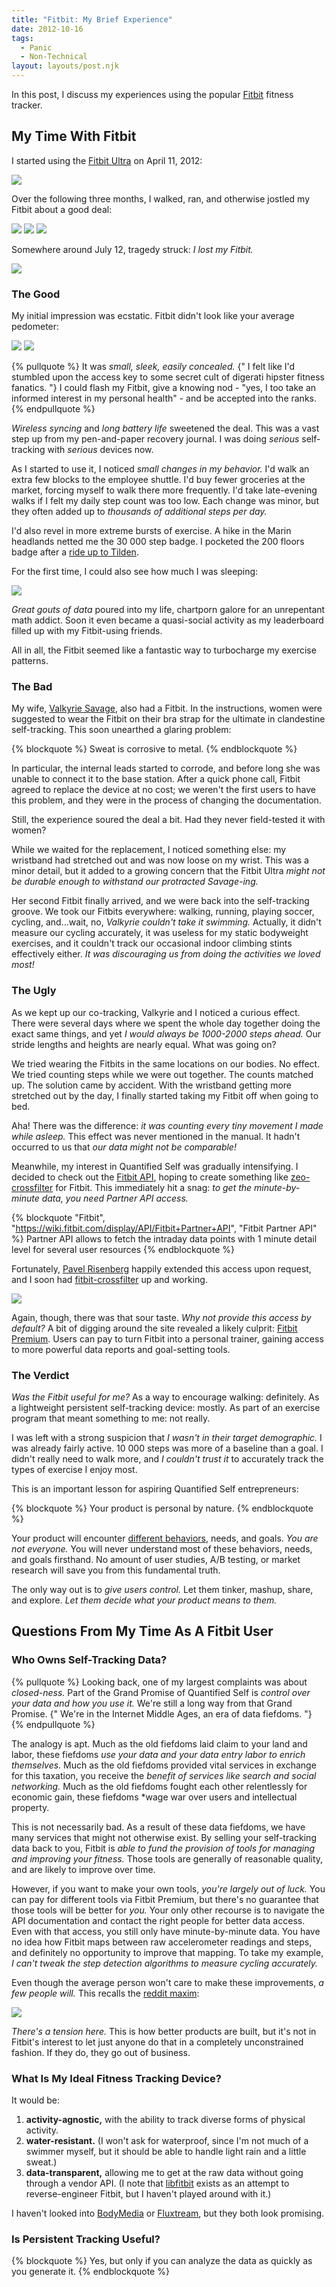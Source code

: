 ```yaml
---
title: "Fitbit: My Brief Experience"
date: 2012-10-16
tags:
  - Panic
  - Non-Technical
layout: layouts/post.njk
---
```


In this post, I discuss my experiences using the popular [Fitbit](http://www.fitbit.com/) fitness tracker.

<!-- more -->

## My Time With Fitbit

I started using the [Fitbit Ultra](http://www.fitbit.com/product) on April 11, 2012:

<img src="https://lh6.googleusercontent.com/-BbdI4RDLEPg/UH4U2PwH7AI/AAAAAAAAAFI/cdY5hnwl3so/s400/steps-april.jpg" />

Over the following three months, I walked, ran, and otherwise jostled my Fitbit about a good deal:

<img src="https://lh6.googleusercontent.com/-Rk-sPLHtYVg/UH4U3FhjRJI/AAAAAAAAAFY/J7Ygbqqfi_k/s288/lifetime-steps.jpg" />
<img src="https://lh4.googleusercontent.com/-663jKpbc6yw/UH4U3vzf8EI/AAAAAAAAAFg/-EnTuoTD9LQ/s288/lifetime-floors.jpg" />
<img src="https://lh4.googleusercontent.com/-yzUccJOlbCQ/UH4U36eSCJI/AAAAAAAAAFk/Qmx-r-swHwc/s800/lifetime-distance.jpg" />

Somewhere around July 12, tragedy struck: *I lost my Fitbit.*

<img src="https://lh3.googleusercontent.com/--zc0squq1yo/UH4U1nCGuQI/AAAAAAAAAE8/aDOP5c1f0pw/s400/steps-july.jpg" />

### The Good

My initial impression was ecstatic. Fitbit didn't look like your average pedometer:

<img src="https://lh5.googleusercontent.com/-eLa1uqTeKRg/UH4U5G5GSNI/AAAAAAAAAF0/RiNA89GciGQ/s288/fitbit.jpg" />
<img src="https://lh5.googleusercontent.com/-eRCIrQhA5Kk/UH4U1SaRsKI/AAAAAAAAAE0/4y8n3UjOl-c/s288/janky-pedometer.jpg" />

{% pullquote %}
It was *small, sleek, easily concealed.* {" I felt like I'd stumbled upon the access key to some secret cult of digerati hipster fitness fanatics. "} I could flash my Fitbit, give a knowing nod - "yes, I too take an informed interest in my personal health" - and be accepted into the ranks.
{% endpullquote %}

*Wireless syncing* and *long battery life* sweetened the deal. This was a vast step up from my pen-and-paper recovery journal. I was doing *serious* self-tracking with *serious* devices now.

As I started to use it, I noticed *small changes in my behavior.* I'd walk an extra few blocks to the employee shuttle. I'd buy fewer groceries at the market, forcing myself to walk there more frequently. I'd take late-evening walks if I felt my daily step count was too low. Each change was minor, but they often added up to *thousands of additional steps per day.*

I'd also revel in more extreme bursts of exercise. A hike in the Marin headlands netted me the 30 000 step badge. I pocketed the 200 floors badge after a [ride up to Tilden](http://goo.gl/maps/jB7fa).

For the first time, I could also see how much I was sleeping:

<img src="https://lh6.googleusercontent.com/-QGWtSgEdMz8/UH4U5qNFyXI/AAAAAAAAAF8/5dGzfE_2YBk/s400/sleep-graph.jpg" />

*Great gouts of data* poured into my life, chartporn galore for an unrepentant math addict. Soon it even became a quasi-social activity as my leaderboard filled up with my Fitbit-using friends.

All in all, the Fitbit seemed like a fantastic way to turbocharge my exercise patterns.

### The Bad

My wife, [Valkyrie Savage](http://www.eecs.berkeley.edu/~valkyrie/), also had a Fitbit. In the instructions, women were suggested to wear the Fitbit on their bra strap for the ultimate in clandestine self-tracking. This soon unearthed a glaring problem:

{% blockquote %}
Sweat is corrosive to metal.
{% endblockquote %}

In particular, the internal leads started to corrode, and before long she was unable to connect it to the base station. After a quick phone call, Fitbit agreed to replace the device at no cost; we weren't the first users to have this problem, and they were in the process of changing the documentation.

Still, the experience soured the deal a bit. Had they never field-tested it with women?

While we waited for the replacement, I noticed something else: my wristband had stretched out and was now loose on my wrist. This was a minor detail, but it added to a growing concern that the Fitbit Ultra *might not be durable enough to withstand our protracted Savage-ing.*

Her second Fitbit finally arrived, and we were back into the self-tracking groove. We took our Fitbits everywhere: walking, running, playing soccer, cycling, and...wait, no, *Valkyrie couldn't take it swimming.* Actually, it didn't measure our cycling accurately, it was useless for my static bodyweight exercises, and it couldn't track our occasional indoor climbing stints effectively either. *It was discouraging us from doing the activities we loved most!*

### The Ugly

As we kept up our co-tracking, Valkyrie and I noticed a curious effect. There were several days where we spent the whole day together doing the exact same things, and yet *I would always be 1000-2000 steps ahead.* Our stride lengths and heights are nearly equal. What was going on?

We tried wearing the Fitbits in the same locations on our bodies. No effect. We tried counting steps while we were out together. The counts matched up. The solution came by accident. With the wristband getting more stretched out by the day, I finally started taking my Fitbit off when going to bed.

Aha! There was the difference: *it was counting every tiny movement I made while asleep.* This effect was never mentioned in the manual. It hadn't occurred to us that *our data might not be comparable!*

Meanwhile, my interest in Quantified Self was gradually intensifying. I decided to check out the [Fitbit API](http://dev.fitbit.com/), hoping to create something like [zeo-crossfilter](https://github.com/beaugunderson/zeo-crossfilter) for Fitbit. This immediately hit a snag: *to get the minute-by-minute data, you need Partner API access.*

{% blockquote "Fitbit", "https://wiki.fitbit.com/display/API/Fitbit+Partner+API", "Fitbit Partner API" %}
Partner API allows to fetch the intraday data points with 1 minute detail level for several user resources
{% endblockquote %}

Fortunately, [Pavel Risenberg](http://pavelrisenberg.com/) happily extended this access upon request, and I soon had [fitbit-crossfilter](https://github.com/candu/fitbit-crossfilter) up and working.

<img src="https://lh6.googleusercontent.com/-Ys7TdGOf2kI/UH4U6Tb2pRI/AAAAAAAAAGE/yVHssco65NU/s640/fitbit-crossfilter.jpg" />

Again, though, there was that sour taste. *Why not provide this access by default?* A bit of digging around the site revealed a likely culprit: [Fitbit Premium](http://www.fitbit.com/premium/about). Users can pay to turn Fitbit into a personal trainer, gaining access to more powerful data reports and goal-setting tools.

### The Verdict

*Was the Fitbit useful for me?* As a way to encourage walking: definitely. As a lightweight persistent self-tracking device: mostly. As part of an exercise program that meant something to me: not really.

I was left with a strong suspicion that *I wasn't in their target demographic.* I was already fairly active. 10 000 steps was more of a baseline than a goal. I didn't really need to walk more, and *I couldn't trust it* to accurately track the types of exercise I enjoy most.

This is an important lesson for aspiring Quantified Self entrepreneurs:

{% blockquote %}
Your product is personal by nature.
{% endblockquote %}

Your product will encounter [different behaviors](http://quantifiedself.com/2012/08/nir-eyal-knowing-your-behaviour-type-from-gary-wolf-on-vimeo/), needs, and goals. *You are not everyone.* You will never understand most of these behaviors, needs, and goals firsthand. No amount of user studies, A/B testing, or market research will save you from this fundamental truth.

The only way out is to *give users control.* Let them tinker, mashup, share, and explore. *Let them decide what your product means to them.*

## Questions From My Time As A Fitbit User

### Who Owns Self-Tracking Data?

{% pullquote %}
Looking back, one of my largest complaints was about *closed-ness.* Part
of the Grand Promise of Quantified Self is *control over your data and how you
use it.* We're still a long way from that Grand Promise. {" We're in the Internet
Middle Ages, an era of data fiefdoms. "}
{% endpullquote %}

The analogy is apt. Much as the old fiefdoms laid claim to your land and labor, these fiefdoms *use your data and your data entry labor to enrich themselves.* Much as the old fiefdoms provided vital services in exchange for this taxation, you receive the *benefit of services like search and social networking.* Much as the old fiefdoms fought each other relentlessly for economic gain, these fiefdoms *wage war over users and intellectual property.

This is not necessarily bad. As a result of these data fiefdoms, we have many services that might not otherwise exist. By selling your self-tracking data back to you, Fitbit is *able to fund the provision of tools for managing and improving your fitness.* Those tools are generally of reasonable quality, and are likely to improve over time.

However, if you want to make your own tools, *you're largely out of luck.* You can pay for different tools via Fitbit Premium, but there's no
guarantee that those tools will be better for *you.* Your only other recourse is to navigate the API documentation and contact the right people for better data access. Even with that access, you still only have minute-by-minute data. You have no idea how Fitbit maps between raw accelerometer readings and steps, and definitely no opportunity to improve that mapping. To take my example, *I can't tweak the step detection algorithms to measure cycling accurately.*

Even though the average person won't care to make these improvements, *a few people will.* This recalls the [reddit maxim](https://www.facebook.com/photo.php?fbid=3563106890027):

<img src="https://lh6.googleusercontent.com/-Y4JWrp5wBmU/UH4U4dNSO-I/AAAAAAAAAFs/qCIibiyvafk/s400/give-a-damn.jpg" />

*There's a tension here.* This is how better products are built, but it's not in Fitbit's interest to let just anyone do that in a completely unconstrained fashion. If they do, they go out of business.

### What Is My Ideal Fitness Tracking Device?

It would be:

1. **activity-agnostic,** with the ability to track diverse forms of
   physical activity.
2. **water-resistant.** (I won't ask for waterproof, since I'm not much of a
   swimmer myself, but it should be able to handle light rain and a little
   sweat.)
3. **data-transparent,** allowing me to get at the raw data without going
   through a vendor API. (I note that [libfitbit](https://github.com/qdot/libfitbit) exists as an
   attempt to reverse-engineer Fitbit, but I haven't played around with it.)

I haven't looked into [BodyMedia](http://www.bodymedia.com/) or [Fluxtream](https://fluxtream.com), but they both look promising.

### Is Persistent Tracking Useful?

{% blockquote %}
Yes, but only if you can analyze the data as quickly as you generate it.
{% endblockquote %}
